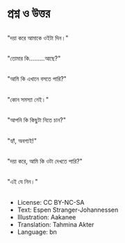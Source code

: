 # প্রশ্ন ও উত্তর

##
"দয়া করে আমাকে ওইটা দিন।"

##
"তোমার কি………আছে?"

##
"আমি কি এখানে বসতে পারি?"

##
"কোন সমস্যা নেই।"

##
"আপনি কি কিছুটা নিতে চান?"

##
"হ্যাঁ, অবশ্যই!"

##
"দয়া করে, আমি কি ওটা দেখতে পারি?"

##
"এই যে নিন।"

##
* License: CC BY-NC-SA
* Text: Espen Stranger-Johannessen
* Illustration: Aakanee
* Translation: Tahmina Akter
* Language: bn

